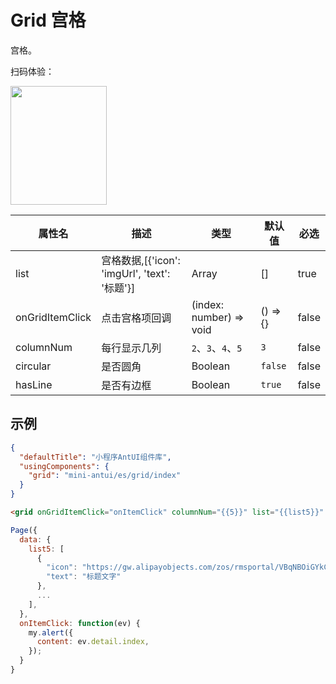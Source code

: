# Grid 宫格

宫格。

扫码体验：

<img src="https://gw.alipayobjects.com/zos/rmsportal/ebqnVPiuCCoOKXwioUUH.jpeg" width="154" height="190" />


| 属性名 | 描述 | 类型 | 默认值 | 必选 |
|----|----|----|----|----|
| list | 宫格数据,[{'icon': 'imgUrl', 'text': '标题'}]	| Array | [] | true |
| onGridItemClick | 点击宫格项回调 | (index: number) => void | () => {} | false |
| columnNum | 每行显示几列 | `2`、`3`、`4`、`5` | `3` | false |
| circular | 是否圆角 | Boolean | `false` | false |
| hasLine | 是否有边框	| Boolean | `true` | false |

## 示例

```json
{
  "defaultTitle": "小程序AntUI组件库",
  "usingComponents": {
    "grid": "mini-antui/es/grid/index"
  }
}
```

```html
<grid onGridItemClick="onItemClick" columnNum="{{5}}" list="{{list5}}" />
```

```javascript
Page({
  data: {
    list5: [
      {
        "icon": "https://gw.alipayobjects.com/zos/rmsportal/VBqNBOiGYkCjqocXjdUj.png",
        "text": "标题文字"
      },
      ...
    ],
  },
  onItemClick: function(ev) {
    my.alert({
      content: ev.detail.index,
    });
  }
}
```